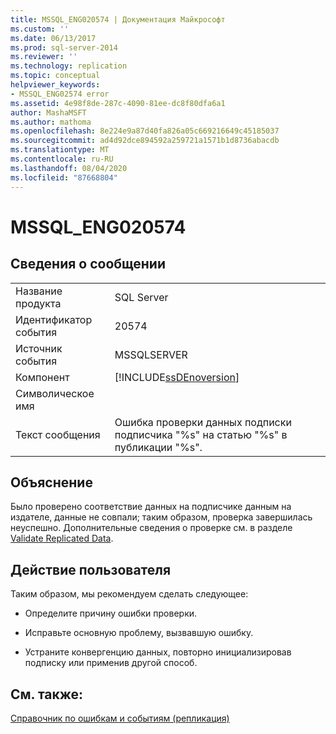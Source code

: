 ```yaml
---
title: MSSQL_ENG020574 | Документация Майкрософт
ms.custom: ''
ms.date: 06/13/2017
ms.prod: sql-server-2014
ms.reviewer: ''
ms.technology: replication
ms.topic: conceptual
helpviewer_keywords:
- MSSQL_ENG02574 error
ms.assetid: 4e98f8de-287c-4090-81ee-dc8f80dfa6a1
author: MashaMSFT
ms.author: mathoma
ms.openlocfilehash: 8e224e9a87d40fa826a05c669216649c45185037
ms.sourcegitcommit: ad4d92dce894592a259721a1571b1d8736abacdb
ms.translationtype: MT
ms.contentlocale: ru-RU
ms.lasthandoff: 08/04/2020
ms.locfileid: "87668804"
---
```

# <a name="mssql_eng020574"></a>MSSQL_ENG020574
    
## <a name="message-details"></a>Сведения о сообщении  
  
|||  
|-|-|  
|Название продукта|SQL Server|  
|Идентификатор события|20574|  
|Источник события|MSSQLSERVER|  
|Компонент|[!INCLUDE[ssDEnoversion](../../includes/ssdenoversion-md.md)]|  
|Символическое имя||  
|Текст сообщения|Ошибка проверки данных подписки подписчика "%s" на статью "%s" в публикации "%s".|  
  
## <a name="explanation"></a>Объяснение  
 Было проверено соответствие данных на подписчике данным на издателе, данные не совпали; таким образом, проверка завершилась неуспешно. Дополнительные сведения о проверке см. в разделе [Validate Replicated Data](validate-data-at-the-subscriber.md).  
  
## <a name="user-action"></a>Действие пользователя  
 Таким образом, мы рекомендуем сделать следующее:  
  
-   Определите причину ошибки проверки.  
  
-   Исправьте основную проблему, вызвавшую ошибку.  
  
-   Устраните конвергенцию данных, повторно инициализировав подписку или применив другой способ.  
  
## <a name="see-also"></a>См. также:  
 [Справочник по ошибкам и событиям (репликация)](errors-and-events-reference-replication.md)  
  
  
